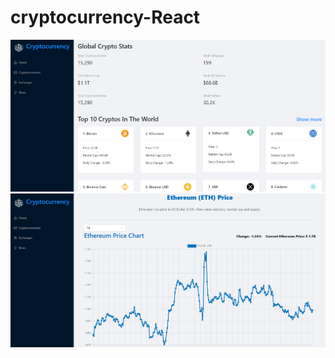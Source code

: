 # cryptocurrency-React

![image](https://github.com/Abhishek-k-git/Image/blob/main/Screenshot%20(98).png)
![image](https://github.com/Abhishek-k-git/Image/blob/main/Screenshot%20(97).png)
